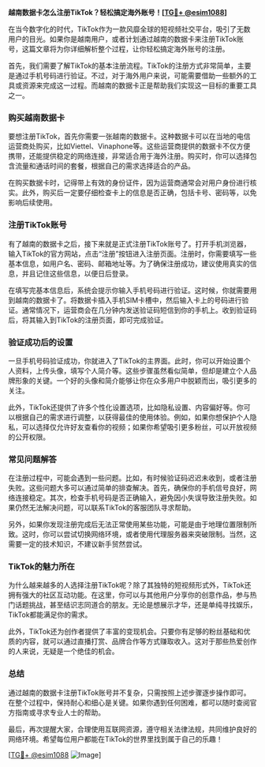 **越南数据卡怎么注册TikTok？轻松搞定海外账号！[[TG💪+ @esim1088](https://t.me/s/esim1088)]**

在当今数字化的时代，TikTok作为一款风靡全球的短视频社交平台，吸引了无数用户的目光。如果你是越南用户，或者计划通过越南的数据卡来注册TikTok账号，这篇文章将为你详细解析整个过程，让你轻松搞定海外账号的注册。

首先，我们需要了解TikTok的基本注册流程。TikTok的注册方式非常简单，主要是通过手机号码进行验证。不过，对于海外用户来说，可能需要借助一些额外的工具或资源来完成这一过程。而越南的数据卡正是帮助我们实现这一目标的重要工具之一。

### 购买越南数据卡

要想注册TikTok，首先你需要一张越南的数据卡。这种数据卡可以在当地的电信运营商处购买，比如Viettel、Vinaphone等。这些运营商提供的数据卡不仅方便携带，还能提供稳定的网络连接，非常适合用于海外注册。购买时，你可以选择包含流量和通话时间的套餐，根据自己的需求选择适合的产品。

在购买数据卡时，记得带上有效的身份证件，因为运营商通常会对用户身份进行核实。此外，购买后一定要仔细检查卡上的信息是否正确，包括卡号、密码等，以免影响后续使用。

### 注册TikTok账号

有了越南的数据卡之后，接下来就是正式注册TikTok账号了。打开手机浏览器，输入TikTok的官方网站，点击“注册”按钮进入注册页面。注册时，你需要填写一些基本信息，如用户名、密码、邮箱地址等。为了确保注册成功，建议使用真实的信息，并且记住这些信息，以便日后登录。

在填写完基本信息后，系统会提示你输入手机号码进行验证。这时候，你就需要用到越南的数据卡了。将数据卡插入手机SIM卡槽中，然后输入卡上的号码进行验证。通常情况下，运营商会在几分钟内发送验证码短信到你的手机上。收到验证码后，将其输入到TikTok的注册页面，即可完成验证。

### 验证成功后的设置

一旦手机号码验证成功，你就进入了TikTok的主界面。此时，你可以开始设置个人资料，上传头像，填写个人简介等。这些步骤虽然看似简单，但却是建立个人品牌形象的关键。一个好的头像和简介能够让你在众多用户中脱颖而出，吸引更多的关注。

此外，TikTok还提供了许多个性化设置选项，比如隐私设置、内容偏好等。你可以根据自己的需求进行调整，以获得最佳的使用体验。例如，如果你想保护个人隐私，可以选择仅允许好友查看你的视频；如果你希望吸引更多粉丝，可以开放视频的公开权限。

### 常见问题解答

在注册过程中，可能会遇到一些问题。比如，有时候验证码迟迟未收到，或者注册失败。这些问题大多可以通过简单的排查解决。首先，确保你的手机信号良好，网络连接稳定。其次，检查手机号码是否正确输入，避免因小失误导致注册失败。如果仍然无法解决问题，可以联系TikTok的客服团队寻求帮助。

另外，如果你发现注册完成后无法正常使用某些功能，可能是由于地理位置限制所致。这时，你可以尝试切换网络环境，或者使用代理服务器来突破限制。当然，这需要一定的技术知识，不建议新手贸然尝试。

### TikTok的魅力所在

为什么越来越多的人选择注册TikTok呢？除了其独特的短视频形式外，TikTok还拥有强大的社区互动功能。在这里，你可以与其他用户分享你的创意作品，参与热门话题挑战，甚至结识志同道合的朋友。无论是想展示才华，还是单纯寻找娱乐，TikTok都能满足你的需求。

此外，TikTok还为创作者提供了丰富的变现机会。只要你有足够的粉丝基础和优质的内容，就可以通过直播打赏、品牌合作等方式赚取收入。这对于那些热爱创作的人来说，无疑是一个绝佳的机会。

### 总结

通过越南的数据卡注册TikTok账号并不复杂，只需按照上述步骤逐步操作即可。在整个过程中，保持耐心和细心是关键。如果你遇到任何困难，都可以随时查阅官方指南或寻求专业人士的帮助。

最后，再次提醒大家，合理使用互联网资源，遵守相关法律法规，共同维护良好的网络环境。希望每位用户都能在TikTok的世界里找到属于自己的乐趣！

[[TG💪+ @esim1088](https://t.me/s/esim1088) ![Image](https://i.postimg.cc/4NQfJmqS/Snipaste-2025-05-13-00-14-12.png)]